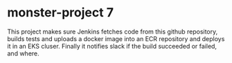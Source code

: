 # monster-project 7
This project makes sure Jenkins fetches code from this github repository, builds tests and uploads a docker image into an ECR repository and deploys it in an EKS cluser. Finally it notifies slack if the build succeeded or failed, and where.
